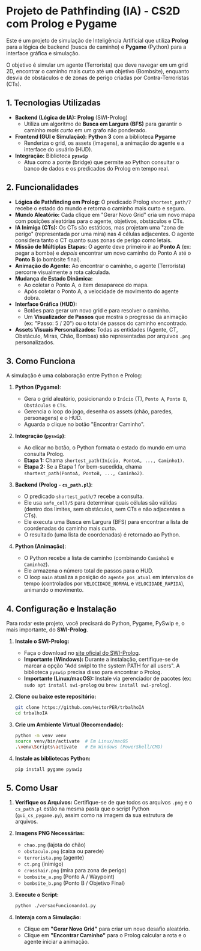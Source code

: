 # Projeto de Pathfinding (IA) - CS2D com Prolog e Pygame

Este é um projeto de simulação de Inteligência Artificial que utiliza **Prolog** para a lógica de backend (busca de caminho) e **Pygame** (Python) para a interface gráfica e simulação.

O objetivo é simular um agente (Terrorista) que deve navegar em um grid 2D, encontrar o caminho mais curto até um objetivo (Bombsite), enquanto desvia de obstáculos e de zonas de perigo criadas por Contra-Terroristas (CTs).


## 1. Tecnologias Utilizadas

* **Backend (Lógica de IA):** **Prolog** (SWI-Prolog)
    * Utiliza um algoritmo de **Busca em Largura (BFS)** para garantir o caminho *mais curto* em um grafo não ponderado.
* **Frontend (GUI e Simulação):** **Python 3** com a biblioteca **Pygame**
    * Renderiza o grid, os assets (imagens), a animação do agente e a interface do usuário (HUD).
* **Integração:** Biblioteca **`pyswip`**
    * Atua como a ponte (bridge) que permite ao Python consultar o banco de dados e os predicados do Prolog em tempo real.

## 2. Funcionalidades

* **Lógica de Pathfinding em Prolog:** O predicado Prolog `shortest_path/7` recebe o estado do mundo e retorna o caminho mais curto e seguro.
* **Mundo Aleatório:** Cada clique em "Gerar Novo Grid" cria um novo mapa com posições aleatórias para o agente, objetivos, obstáculos e CTs.
* **IA Inimiga (CTs):** Os CTs são estáticos, mas projetam uma "zona de perigo" (representada por uma mira) nas 4 células adjacentes. O agente considera tanto o CT quanto suas zonas de perigo como letais.
* **Missão de Múltiplas Etapas:** O agente deve primeiro ir ao **Ponto A** (ex: pegar a bomba) e *depois* encontrar um novo caminho do Ponto A até o **Ponto B** (o bombsite final).
* **Animação do Agente:** Ao encontrar o caminho, o agente (Terrorista) percorre visualmente a rota calculada.
* **Mudança de Estado Dinâmica:**
    * Ao coletar o Ponto A, o item desaparece do mapa.
    * Após coletar o Ponto A, a velocidade de movimento do agente dobra.
* **Interface Gráfica (HUD):**
    * Botões para gerar um novo grid e para resolver o caminho.
    * Um **Visualizador de Passos** que mostra o progresso da animação (ex: "Passo: 5 / 20") ou o total de passos do caminho encontrado.
* **Assets Visuais Personalizados:** Todas as entidades (Agente, CT, Obstáculo, Miras, Chão, Bombas) são representadas por arquivos `.png` personalizados.

## 3. Como Funciona

A simulação é uma colaboração entre Python e Prolog:

1.  **Python (Pygame)**:
    * Gera o grid aleatório, posicionando o `Início` (T), `Ponto A`, `Ponto B`, `Obstáculos` e `CTs`.
    * Gerencia o loop do jogo, desenha os assets (chão, paredes, personagens) e o HUD.
    * Aguarda o clique no botão "Encontrar Caminho".

2.  **Integração (`pyswip`)**:
    * Ao clicar no botão, o Python formata o estado do mundo em uma consulta Prolog.
    * **Etapa 1:** Chama `shortest_path(Início, PontoA, ..., Caminho1)`.
    * **Etapa 2:** Se a Etapa 1 for bem-sucedida, chama `shortest_path(PontoA, PontoB, ..., Caminho2)`.

3.  **Backend (Prolog - `cs_path.pl`)**:
    * O predicado `shortest_path/7` recebe a consulta.
    * Ele usa `safe_cell/5` para determinar quais células são válidas (dentro dos limites, sem obstáculos, sem CTs e não adjacentes a CTs).
    * Ele executa uma Busca em Largura (BFS) para encontrar a lista de coordenadas do caminho mais curto.
    * O resultado (uma lista de coordenadas) é retornado ao Python.

4.  **Python (Animação)**:
    * O Python recebe a lista de caminho (combinando `Caminho1` e `Caminho2`).
    * Ele armazena o número total de passos para o HUD.
    * O loop `main` atualiza a posição do `agente_pos_atual` em intervalos de tempo (controlados por `VELOCIDADE_NORMAL` e `VELOCIDADE_RAPIDA`), animando o movimento.

## 4. Configuração e Instalação

Para rodar este projeto, você precisará do Python, Pygame, PySwip e, o mais importante, do **SWI-Prolog**.

1.  **Instale o SWI-Prolog:**
    * Faça o download no [site oficial do SWI-Prolog](https://www.swi-prolog.org/download/stable).
    * **Importante (Windows):** Durante a instalação, certifique-se de marcar a opção "Add swipl to the system PATH for all users". A biblioteca `pyswip` precisa disso para encontrar o Prolog.
    * **Importante (Linux/macOS):** Instale via gerenciador de pacotes (ex: `sudo apt install swi-prolog` ou `brew install swi-prolog`).

2.  **Clone ou baixe este repositório:**
    ```bash
    git clone https://github.com/HeitorPER/trbalhoIA
    cd trbalhoIA
    ```

3.  **Crie um Ambiente Virtual (Recomendado):**
    ```bash
    python -m venv venv
    source venv/bin/activate  # Em Linux/macOS
    .\venv\Scripts\activate   # Em Windows (PowerShell/CMD)
    ```

4.  **Instale as bibliotecas Python:**
    ```bash
    pip install pygame pyswip
    ```

## 5. Como Usar

1.  **Verifique os Arquivos:** Certifique-se de que todos os arquivos `.png` e o `cs_path.pl` estão na mesma pasta que o script Python (`gui_cs_pygame.py`), assim como na imagem da sua estrutura de arquivos.

2.  **Imagens PNG Necessárias:**
    * `chao.png` (lajota do chão)
    * `obstaculo.png` (caixa ou parede)
    * `terrorista.png` (agente)
    * `ct.png` (inimigo)
    * `crosshair.png` (mira para zona de perigo)
    * `bombsite_a.png` (Ponto A / Waypoint)
    * `bombsite_b.png` (Ponto B / Objetivo Final)

3.  **Execute o Script:**
    ```bash
    python ./versaoFuncionando1.py
    ```

4.  **Interaja com a Simulação:**
    * Clique em **"Gerar Novo Grid"** para criar um novo desafio aleatório.
    * Clique em **"Encontrar Caminho"** para o Prolog calcular a rota e o agente iniciar a animação.
